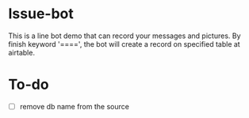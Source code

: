 # Issue-bot

This is a line bot demo that can record your messages and pictures. By finish keyword '====', the bot will create a record on specified table at airtable.

# To-do

- [ ] remove db name from the source